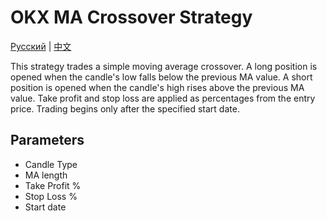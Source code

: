 # OKX MA Crossover Strategy
[Русский](README_ru.md) | [中文](README_cn.md)

This strategy trades a simple moving average crossover. A long position is opened when the candle's low falls below the previous MA value. A short position is opened when the candle's high rises above the previous MA value. Take profit and stop loss are applied as percentages from the entry price. Trading begins only after the specified start date.

## Parameters
- Candle Type
- MA length
- Take Profit %
- Stop Loss %
- Start date
